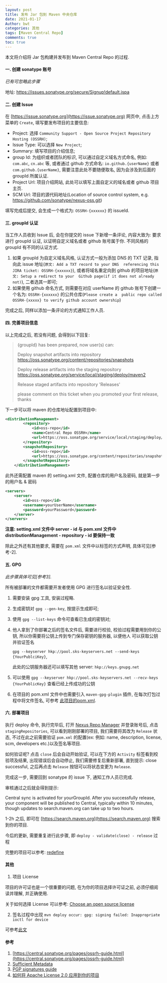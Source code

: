 ```yaml
---
layout: post
title: 发布 Jar 包到 Maven 中央仓库
date: 2021-01-17
Author: bwt
categories: 其他
tags: [Maven Central Repo]
comments: true
toc: true
---
```


本文将介绍将 Jar 包构建并发布到 Maven Central Repo 的过程.

#### 一. 创建 sonatype 账号

*已有可忽略此步骤*

地址: https://issues.sonatype.org/secure/Signup!default.jspa

#### 二. 创建 Issue

在 [https://issue.sonatype.org](https://issue.sonatype.org) 网页中, 点击上方菜单的 `Create`, 填写要发布项目的主要信息:

* Project: 选择 `Community Support - Open Source Project Repository Hosting (OSSRH)`;
* Issue Type: 可以选择 `New Project`;
* Summary: 填写项目的介绍信息;
* group Id: 为组织或者团队的标识, 可以通过自定义域名方式命名, 例如: `com.abc`, `cn.abc` 等, 或者通过 github 方式命名: 
  `io.github.{userName}` 或者 `com.github.{userName}`, 需要注意此处不要随便取名, 因为会涉及到后面的 groupId 所属认证.
* Project Url: 项目介绍网站, 此处可以填写上面自定义的域名或者 github 项目主页.
* SCM Url: 项目的源代码地址(Location of source control system, e.g. https://github.com/sonatype/nexus-oss.git)

填写完成后提交, 会生成一个格式为: `OSSRH-{xxxxxx}` 的 issueId.

#### 三. groupId 认证

当工作人员收到 Issue 后, 会在你提交的 issue 下新增一条评论, 内容大致为: 要求进行 groupId 认证, 以证明自定义域名或者 github 账号属于你. 
不同风格的 groupId 有不同的认证方式.

1. 如果 groupId 为自定义域名风格, 认证方式一般为添加 DNS 的 TXT 记录, 指向此 issue 地址(`原文: Add a TXT record to your DNS 
   referencing this JIRA ticket: OSSRH-{xxxxxx}`), 或者将域名重定向到 github 的项目地址(`原文: Setup a redirect to your 
   Github page(if it does not already not)`), 二者选其一即可;
2. 如果使用 github 命名方式, 则需要在对应 userName 的 github 账号下创建一个名为: `OSSRH-{xxxxxx}` 的公共仓库(`Please create a 
   public repo called OSSRH-{xxxxx} to verify github account ownership`)

完成之后, 同样以添加一条评论的方式通知工作人员.

#### 四. 完善项目信息

以上完成之后, 若没有问题, 会得到以下回复:

> {groupId} has been prepared, now user(s) can:
>
> Deploy snapshot artifacts into repository https://oss.sonatype.org/content/repositories/snapshots
> 
> Deploy release artifacts into the staging repository https://oss.sonatype.org/service/local/staging/deploy/maven2
> 
> Release staged artifacts into repository 'Releases'
> 
> please comment on this ticket when you promoted your first release, thanks

下一步可以将 maven 的仓库地址配置到项目中:

```xml
<distributionManagement>
        <repository>
            <id>oss-repo</id>
            <name>Central Repo OSSRH</name>
            <url>https://oss.sonatype.org/service/local/staging/deploy/maven2/</url>
        </repository>
        <snapshotRepository>
            <id>oss-repo</id>
            <url>https://oss.sonatype.org/content/repositories/snapshots</url>
        </snapshotRepository>
    </distributionManagement>
```

此外还需配置 maven 的 setting.xml 文件, 配置仓库的用户名及密码, 就是第一步的用户名 & 密码

```xml
<servers>
    <server>
        <id>oss-repo</id>
        <username>yourUserName</username>
        <password>yourPassword</password>
    </server>
</servers>
```
**注意: setting.xml 文件中 server - id 与 pom.xml 文件中 distributionManagement - repository - id 要保持一致**

除此之外还有其他要求, 需要在 `pom.xml` 文件中以标签的方式声明, 具体可见[参考-2].


#### 五. GPG

*此步骤具体可见[参考3].*

所有被部署的文件都需要开发者使用 GPG 进行签名以验证安全性.

1. 需要安装 gpg 工具, 安装过程略.
2. 生成密钥对 `gpg --gen-key`, 按提示生成即可;
3. 使用 `gpg --list-keys` 命令可查看已生成的密钥对;
4. 他人拿到了你部署之后的签名文件后, 需要进行校验, 校验过程需要用到你的公钥, 所以你需要将公钥上传到专门保存密钥的服务器, 以便他人
   可以获取公钥并验证签名 
    
    `gpg --keyserver hkp://pool.sks-keyservers.net --send-keys {YourPublciKey}`, 
   
    此处的公钥服务器还可以填写其他 server: `hkp://keys.gnupg.net`
5. 可以使用 `gpg --keyserver hkp://pool.sks-keyservers.net --recv-keys {YourPublicKey}` 查看已经上传成功的公钥
6. 在项目的 pom.xml 文件中也需要引入 `maven-gpg-plugin` 插件, 在每次打包过程中将文件签名, 可参考
   [此项目的pom.xml](https://github.com/bigwolftime/redefine/blob/main/pom.xml).

#### 六. 部署项目

执行 deploy 命令, 执行完毕后, 打开 [Nexus Repo Manager](https://oss.sonatype.org/) 并登录账号后, 点击 `stagingRepositories`, 
可以看到刚刚部署的项目, 我们需要将其改为 `Release` 状态, 不过在此之前需要验证 `pom.xml` 的配置(ex: 例如: name, description, 
license, scm, developers etc.)以及签名等项目. 

如何验证呢? 点击 `close` 后会自动开始验证, 可以在下方的 `Activity` 标签看到校验项及结果, 出现错误后会自动停止, 我们需要修复后重新部署,
直到提示: close successful, 之后再点击 `Release` 按钮可以将状态变更为 `Release`.

完成这一步, 需要回到 sonatype 的 issue 下, 通知工作人员已完成.

审核通过之后就会得到提示:

Central sync is activated for yourGroupId. After you successfully release, your component will be published to Central, 
typically within 10 minutes, though updates to search.maven.org can take up to two hours.

1-2h 之后, 即可在 [https://search.maven.org](https://search.maven.org) 搜索到你的项目.

今后的更新, 需要重复进行此步骤, 即 `deploy - validate(close) - release` 过程


完整的项目可以参考: [redefine](https://github.com/bigwolftime/redefine)

#### 其他

1. 项目 License

项目的许可证也是一个很重要的问题, 在为你的项目选择许可证之前, 必须仔细阅读并理解, 并正确使用. 

关于如何选择 License 可以参考: [Choose an open source license](https://choosealicense.com/)

2. 签名过程中出现 `mvn deploy occur: gpg: signing failed: Inappropriate ioctl for device`
   
可参考[此文](https://my.oschina.net/ujjboy/blog/3023151)


#### 参考

1. [https://central.sonatype.org/pages/ossrh-guide.html](https://central.sonatype.org/pages/ossrh-guide.html)
2. [Sufficient Metadata](https://central.sonatype.org/pages/requirements.html)
3. [PGP signatures guide](https://central.sonatype.org/pages/working-with-pgp-signatures.html)
4. [如何将 Apache License 2.0 应用到你的项目](http://adoyle.me/blog/how-to-apply-the-apache-2-0-license-to-your-project.html)